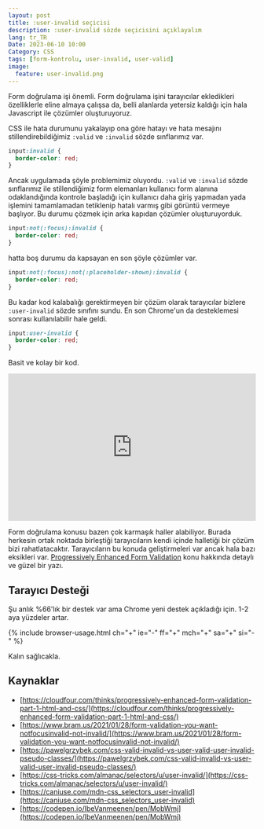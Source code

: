 ```yaml
---
layout: post
title: :user-invalid seçicisi
description: :user-invalid sözde seçicisini açıklayalım
lang: tr_TR
Date: 2023-06-10 10:00
Category: CSS
tags: [form-kontrolu, user-invalid, user-valid]
image:
  feature: user-invalid.png
---
```


Form doğrulama işi önemli. Form doğrulama işini tarayıcılar ekledikleri özelliklerle eline almaya çalışsa da, belli alanlarda yetersiz kaldığı için hala Javascript ile çözümler oluşturuyoruz.

CSS ile hata durumunu yakalayıp ona göre hatayı ve hata mesajını stillendirebildiğimiz `:valid` ve `:invalid` sözde sınflarımız var. 

```css
input:invalid {
  border-color: red;
}
```

Ancak uygulamada şöyle problemimiz oluyordu. `:valid` ve `:invalid` sözde sınflarımız ile stillendiğimiz form elemanları kullanıcı form alanına odaklandığında kontrole başladığı için kullanıcı daha giriş yapmadan yada işlemini tamamlamadan tetiklenip hatalı varmış gibi görüntü vermeye başlıyor. Bu durumu çözmek için arka kapıdan çözümler oluşturuyorduk.

```css
input:not(:focus):invalid {
  border-color: red;
}
```

hatta boş durumu da kapsayan en son şöyle çözümler var.

```css
input:not(:focus):not(:placeholder-shown):invalid {
  border-color: red;
}
```
Bu kadar kod kalabalığı gerektirmeyen bir çözüm olarak tarayıcılar bizlere `:user-invalid` sözde sınıfını sundu. En son Chrome'un da desteklemesi sonrası kullanılabilir hale geldi.

```css
input:user-invalid {
  border-color: red;
}
```

Basit ve kolay bir kod. 

<iframe height="300" style="width: 100%;" scrolling="no" title=":user-invalid" src="https://codepen.io/fatihhayri/embed/ZEwGXXz?default-tab=html%2Cresult&zoom=0.5" frameborder="no" loading="lazy" allowtransparency="true" allowfullscreen="true">
  See the Pen <a href="https://codepen.io/fatihhayri/pen/ZEwGXXz">
  :user-invalid</a> by Fatih Hayrioğlu (<a href="https://codepen.io/fatihhayri">@fatihhayri</a>)
  on <a href="https://codepen.io">CodePen</a>.
</iframe>

Form doğrulama konusu bazen çok karmaşık haller alabiliyor. Burada herkesin ortak noktada birleştiği tarayıcıların kendi içinde halletiği bir çözüm bizi rahatlatacaktır. Tarayıcıların bu konuda geliştirmeleri var ancak hala bazı eksikleri var. [Progressively Enhanced Form Validation](https://cloudfour.com/thinks/progressively-enhanced-form-validation-part-1-html-and-css/) konu hakkında detaylı ve güzel bir yazı. 

## Tarayıcı Desteği

Şu anlık %66'lık bir destek var ama Chrome yeni destek açıkladığı için. 1-2 aya yüzdeler artar.

{% include browser-usage.html ch="+" ie="-" ff="+" mch="+" sa="+" si="-" %}

Kalın sağlıcakla.

## Kaynaklar

 - [https://cloudfour.com/thinks/progressively-enhanced-form-validation-part-1-html-and-css/](https://cloudfour.com/thinks/progressively-enhanced-form-validation-part-1-html-and-css/)
 - [https://www.bram.us/2021/01/28/form-validation-you-want-notfocusinvalid-not-invalid/](https://www.bram.us/2021/01/28/form-validation-you-want-notfocusinvalid-not-invalid/)
 - [https://pawelgrzybek.com/css-valid-invalid-vs-user-valid-user-invalid-pseudo-classes/](https://pawelgrzybek.com/css-valid-invalid-vs-user-valid-user-invalid-pseudo-classes/)
 - [https://css-tricks.com/almanac/selectors/u/user-invalid/](https://css-tricks.com/almanac/selectors/u/user-invalid/)
 - [https://caniuse.com/mdn-css_selectors_user-invalid](https://caniuse.com/mdn-css_selectors_user-invalid)
 - [https://codepen.io/IbeVanmeenen/pen/MobWmj](https://codepen.io/IbeVanmeenen/pen/MobWmj)
